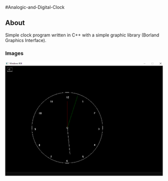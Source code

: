 #Analogic-and-Digital-Clock

## About  
 Simple clock program written in C++ with a simple graphic library (Borland Graphics Interface).


### Images

![alt text](https://github.com/seerbann/Analogic-and-Digital-Clock/blob/main/examples/image_2022-12-10_000417531.png?raw=true)


